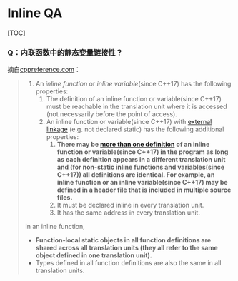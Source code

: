 # Inline QA

[TOC]

### Q：内联函数中的静态变量链接性？

摘自[cppreference.com](https://en.cppreference.com/w/cpp/language/inline)：

> 1. An *inline function* or *inline variable*(since C++17) has the following properties:
>    1. The definition of an inline function or variable(since C++17) must be reachable in the translation unit where it is accessed (not necessarily before the point of access).
>    2. An inline function or variable(since C++17) with [external linkage](https://en.cppreference.com/w/cpp/language/storage_duration#external_linkage) (e.g. not declared static) has the following additional properties:
>       1. **There may be [more than one definition](https://en.cppreference.com/w/cpp/language/definition#One_Definition_Rule) of an inline function or variable(since C++17) in the program as long as each definition appears in a different translation unit and (for non-static inline functions and variables(since C++17)) all definitions are identical. For example, an inline function or an inline variable(since C++17) may be defined in a header file that is included in multiple source files.**
>       2. It must be declared inline in every translation unit.
>       3. It has the same address in every translation unit.
>
> In an inline function,
>
> - **Function-local static objects in all function definitions are shared across all translation units (they all refer to the same object defined in one translation unit).**
> - Types defined in all function definitions are also the same in all translation units.

